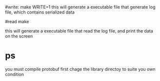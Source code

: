#write:
make WRITE=1
this will generate a executable file that generate log file, which contains serialized data

#read
make

this will generate a executable file that read the log file, and print the data on the screen

# ps
you must compile protobuf first
chage the library directoy to suite you own condition
